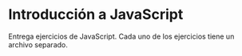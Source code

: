 # Introducción a JavaScript

Entrega ejercicios de JavaScript. Cada uno de los ejercicios tiene un archivo separado.